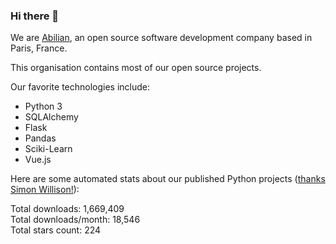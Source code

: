 ### Hi there 👋

We are [Abilian](https://abilian.com/), an open source software development company based in Paris, France.

This organisation contains most of our open source projects.

Our favorite technologies include:

- Python 3
- SQLAlchemy
- Flask
- Pandas
- Sciki-Learn
- Vue.js

Here are some automated stats about our published Python projects
([thanks Simon Willison!][sw-post]):

<!--marker-->
Total downloads: 1,669,409<br>
Total downloads/month: 18,546<br>
Total stars count: 224
<!--end-->

[sw-post]: https://simonwillison.net/2020/Jul/10/self-updating-profile-readme/